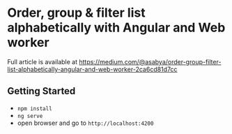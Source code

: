 # Order, group & filter list alphabetically with Angular and Web worker

Full article is available at https://medium.com/@asabya/order-group-filter-list-alphabetically-angular-and-web-worker-2ca6cd81d7cc

## Getting Started
* `npm install`
* `ng serve`
* open browser and go to `http://localhost:4200` 
